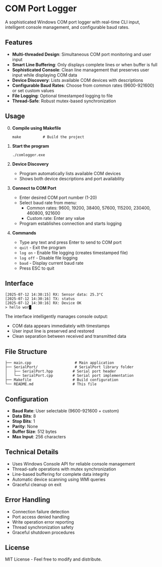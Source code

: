 # COM Port Logger

A sophisticated Windows COM port logger with real-time CLI input, intelligent console management, and configurable baud rates.

## Features

- **Multi-threaded Design**: Simultaneous COM port monitoring and user input
- **Smart Line Buffering**: Only displays complete lines or when buffer is full
- **Sophisticated Console**: Clean line management that preserves user input while displaying COM data
- **Device Discovery**: Lists available COM devices with descriptions
- **Configurable Baud Rates**: Choose from common rates (9600-921600) or set custom values
- **File Logging**: Optional timestamped logging to file
- **Thread-Safe**: Robust mutex-based synchronization

## Usage

0. **Compile using Makefile**
   ```
   make          # Build the project
   ```

1. **Start the program**
   ```
   ./comlogger.exe
   ```

2. **Device Discovery**
   - Program automatically lists available COM devices
   - Shows both device descriptions and port availability

3. **Connect to COM Port**
   - Enter desired COM port number (1-20)
   - Select baud rate from menu:
     - Common rates: 9600, 19200, 38400, 57600, 115200, 230400, 460800, 921600
     - Custom rate: Enter any value
   - Program establishes connection and starts logging

4. **Commands**
   - Type any text and press Enter to send to COM port
   - `quit` - Exit the program
   - `log on` - Enable file logging (creates timestamped file)
   - `log off` - Disable file logging
   - `baud` - Display current baud rate
   - Press ESC to quit

## Interface

```
[2025-07-12 14:30:15] RX: Sensor data: 25.3°C
[2025-07-12 14:30:16] TX: status
[2025-07-12 14:30:16] RX: Device OK
> hello wor█
```

The interface intelligently manages console output:
- COM data appears immediately with timestamps
- User input line is preserved and restored
- Clean separation between received and transmitted data

## File Structure

```
├── main.cpp                    # Main application
├── SerialPort/                 # SerialPort library folder
│   ├── SerialPort.hpp         # Serial port header
│   └── SerialPort.cpp         # Serial port implementation
├── Makefile                   # Build configuration
└── README.md                  # This file
```

## Configuration

- **Baud Rate**: User selectable (9600-921600 + custom)
- **Data Bits**: 8
- **Stop Bits**: 1
- **Parity**: None
- **Buffer Size**: 512 bytes
- **Max Input**: 256 characters

## Technical Details

- Uses Windows Console API for reliable console management
- Thread-safe operations with mutex synchronization
- Line-based buffering for complete data integrity
- Automatic device scanning using WMI queries
- Graceful cleanup on exit

## Error Handling

- Connection failure detection
- Port access denied handling
- Write operation error reporting
- Thread synchronization safety
- Graceful shutdown procedures

## License

MIT License - Feel free to modify and distribute.

